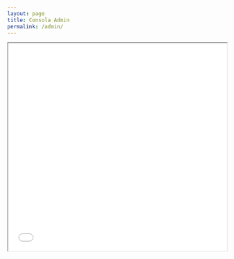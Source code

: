 ```yaml
---
layout: page
title: Consola Admin
permalink: /admin/
---
```


<iframe src="/console/admin/" width="100%" height="480"></iframe>

